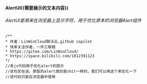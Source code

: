 #### AlertUI({需要展示的文本内容}) 
###### AlertUI是用来在浏览器上显示字符，用于优化原本的浏览器Alert组件
    /**
    * 作者：LinWinCloud联沃云,github copilot
    * 快来关注作者，一件三联哦
    * https://gitee.com/LinWinCloud/
    * https://space.bilibili.com/1012391123
    */
    //本js代码用于优化alert的提示
    //说句实在话，原版的alert真的是shit一样的，我们可以用这个来优化一下
    //该代码只能在浏览器中使用
